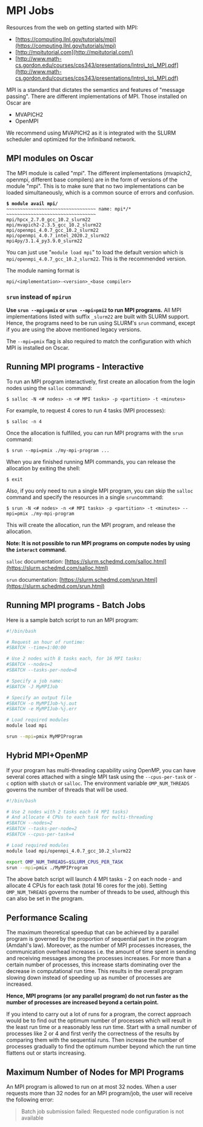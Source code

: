 # MPI Jobs

Resources from the web on getting started with MPI:

* [https://computing.llnl.gov/tutorials/mpi](https://computing.llnl.gov/tutorials/mpi)
* [http://mpitutorial.com](http://mpitutorial.com/)
* [http://www.math-cs.gordon.edu/courses/cps343/presentations/Intro\_to\_MPI.pdf](http://www.math-cs.gordon.edu/courses/cps343/presentations/Intro\_to\_MPI.pdf)

MPI is a standard that dictates the semantics and features of "message passing". There are different implementations of MPI. Those installed on Oscar are

* MVAPICH2
* OpenMPI

We recommend using MVAPICH2 as it is integrated with the SLURM scheduler and optimized for the Infiniband network.

## MPI modules on Oscar

The MPI module is called "mpi". The different implementations (mvapich2, openmpi, different base compilers) are in the form of versions of the module "mpi". This is to make sure that no two implementations can be loaded simultaneously, which is a common source of errors and confusion.

<pre><code><strong>$ module avail mpi/
</strong>~~~~~~~~~~~~~~~~~~~~~~~~~~~~~~~~~ name: mpi*/* ~~~~~~~~~~~~~~~~~~~~~~~~~~~~~~~~~                    
mpi/hpcx_2.7.0_gcc_10.2_slurm22                                     
mpi/mvapich2-2.3.5_gcc_10.2_slurm22                             
mpi/openmpi_4.0.7_gcc_10.2_slurm22                  
mpi/openmpi_4.0.7_intel_2020.2_slurm22                                            
mpi4py/3.1.4_py3.9.0_slurm22                    
</code></pre>

You can just use "`module load mpi`" to load the default version which is `mpi/openmpi_4.0.7_gcc_10.2_slurm22`. This is the recommended version.

The module naming format is

```
mpi/<implementation>-<version>_<base compiler>
```

### `srun` instead of `mpirun`

**Use `srun --mpi=pmix` or `srun --mpi=pmi2` to run MPI programs.** All MPI implementations listed with suffix `_slurm22` are built with SLURM support. Hence, the programs need to be run using SLURM's `srun` command, except if you are using the above mentioned legacy versions.

The `--mpi=pmix` flag is also required to match the configuration with which MPI is installed on Oscar.

## Running MPI programs - Interactive

To run an MPI program interactively, first create an allocation from the login nodes using the `salloc` command:

```
$ salloc -N <# nodes> -n <# MPI tasks> -p <partition> -t <minutes>
```

For example, to request 4 cores to run 4 tasks (MPI processes):

```
$ salloc -n 4 
```

Once the allocation is fulfilled, you can run MPI programs with the `srun` command:

```
$ srun --mpi=pmix ./my-mpi-program ...
```

When you are finished running MPI commands, you can release the allocation by exiting the shell:

```
$ exit
```

Also, if you only need to run a single MPI program, you can skip the `salloc` command and specify the resources in a single `srun`command:

```
$ srun -N <# nodes> -n <# MPI tasks> -p <partition> -t <minutes> --mpi=pmix ./my-mpi-program
```

This will create the allocation, run the MPI program, and release the allocation.

**Note: It is not possible to run MPI programs on compute nodes by using the `interact` command.**

`salloc` documentation: [https://slurm.schedmd.com/salloc.html](https://slurm.schedmd.com/salloc.html)

`srun` documentation: [https://slurm.schedmd.com/srun.html](https://slurm.schedmd.com/srun.html)

## Running MPI programs - Batch Jobs

Here is a sample batch script to run an MPI program:

```bash
#!/bin/bash

# Request an hour of runtime:
#SBATCH --time=1:00:00

# Use 2 nodes with 8 tasks each, for 16 MPI tasks:
#SBATCH --nodes=2
#SBATCH --tasks-per-node=8

# Specify a job name:
#SBATCH -J MyMPIJob

# Specify an output file
#SBATCH -o MyMPIJob-%j.out
#SBATCH -e MyMPIJob-%j.err

# Load required modules
module load mpi

srun --mpi=pmix MyMPIProgram
```

## Hybrid MPI+OpenMP

If your program has multi-threading capability using OpenMP, you can have several cores attached with a single MPI task using the `--cpus-per-task` or `-c` option with `sbatch` or `salloc`. The environment variable `OMP_NUM_THREADS` governs the number of threads that will be used.

```bash
#!/bin/bash

# Use 2 nodes with 2 tasks each (4 MPI tasks)
# And allocate 4 CPUs to each task for multi-threading
#SBATCH --nodes=2
#SBATCH --tasks-per-node=2
#SBATCH --cpus-per-task=4

# Load required modules
module load mpi/openmpi_4.0.7_gcc_10.2_slurm22

export OMP_NUM_THREADS=$SLURM_CPUS_PER_TASK
srun --mpi=pmix ./MyMPIProgram
```

The above batch script will launch 4 MPI tasks - 2 on each node - and allocate 4 CPUs for each task (total 16 cores for the job). Setting `OMP_NUM_THREADS` governs the number of threads to be used, although this can also be set in the program.

## Performance Scaling

The maximum theoretical speedup that can be achieved by a parallel program is governed by the proportion of sequential part in the program (Amdahl's law). Moreover, as the number of MPI processes increases, the communication overhead increases i.e. the amount of time spent in sending and receiving messages among the processes increases. For more than a certain number of processes, this increase starts dominating over the decrease in computational run time. This results in the overall program slowing down instead of speeding up as number of processes are increased.

**Hence, MPI programs (or any parallel program) do not run faster as the number of processes are increased beyond a certain point.**

If you intend to carry out a lot of runs for a program, the correct approach would be to find out the optimum number of processes which will result in the least run time or a reasonably less run time. Start with a small number of processes like 2 or 4 and first verify the correctness of the results by comparing them with the sequential runs. Then increase the number of processes gradually to find the optimum number beyond which the run time flattens out or starts increasing.

## Maximum Number of Nodes for MPI Programs

An MPI program is allowed to run on at most 32 nodes. When a user requests more than 32 nodes for an MPI program/job, the user will receive the following error:

> Batch job submission failed: Requested node configuration is not available
